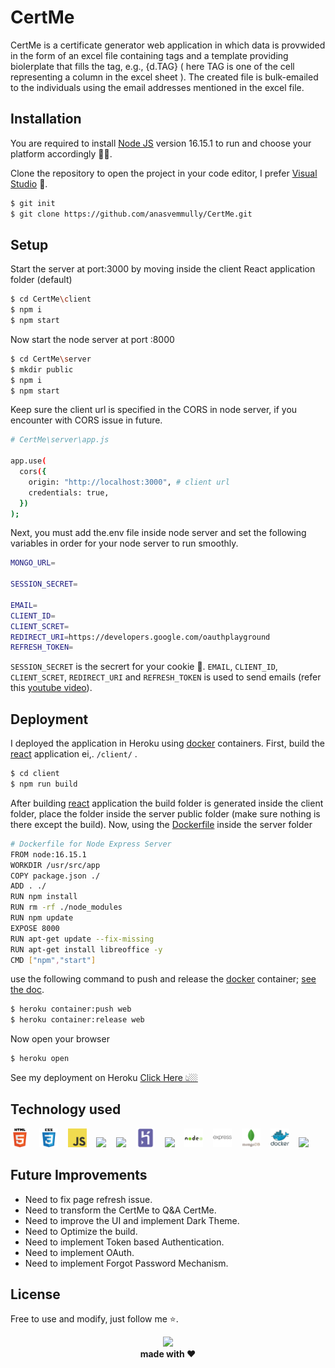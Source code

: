 
# CertMe

CertMe is a certificate generator web application in which data is provwided in the form of an excel file containing tags and a template providing biolerplate that fills the tag, e.g., {d.TAG} ( here TAG is one of the cell representing a column in the excel sheet ). The created file is bulk-emailed to the individuals using the email addresses mentioned in the excel file.

## Installation

You are required to install [Node JS]  version 16.15.1 to run and choose your platform accordingly 👍🏼.

Clone the repository to open the project in your code editor, I prefer [Visual Studio] 🤪.
```sh
$ git init
$ git clone https://github.com/anasvemmully/CertMe.git
```

## Setup

Start the server at port:3000 by moving inside the client React application folder (default) 

```sh
$ cd CertMe\client
$ npm i
$ npm start
```

Now start the node server at port :8000

```sh
$ cd CertMe\server
$ mkdir public
$ npm i
$ npm start
```

Keep sure the client url is specified in the CORS in node server, if you encounter with CORS issue in future.

```sh
# CertMe\server\app.js

app.use(
  cors({
    origin: "http://localhost:3000", # client url
    credentials: true,
  })
);
``` 

Next, you must add the.env file inside node server and set the following variables in order for your node server to run smoothly.

```sh
MONGO_URL=
 
SESSION_SECRET=

EMAIL=
CLIENT_ID=
CLIENT_SCRET=
REDIRECT_URI=https://developers.google.com/oauthplayground
REFRESH_TOKEN=
```

`SESSION_SECRET` is the secrert for your cookie 🍪. `EMAIL`, `CLIENT_ID`, `CLIENT_SCRET`, `REDIRECT_URI` and `REFRESH_TOKEN` is used to send emails (refer this [youtube video]).

## Deployment

I deployed the application in Heroku using [docker] containers. First, build the [react] application ei,. `/client/` .

```sh
$ cd client
$ npm run build
```

After building [react] application the build folder is generated inside the client folder, place the folder inside the server public folder (make sure nothing is there except the build). 
Now, using the [Dockerfile] inside the server folder

```sh
# Dockerfile for Node Express Server
FROM node:16.15.1
WORKDIR /usr/src/app
COPY package.json ./
ADD . ./
RUN npm install
RUN rm -rf ./node_modules
RUN npm update
EXPOSE 8000
RUN apt-get update --fix-missing
RUN apt-get install libreoffice -y 
CMD ["npm","start"]
```

use the following command to push and release the [docker] container; [see the doc].

```sh
$ heroku container:push web
$ heroku container:release web
```

Now open your browser

```sh
$ heroku open
```

See my deployment on Heroku [Click Here 👆🏼](https://cert-me.herokuapp.com/)

## Technology used

[<code><img height="30" src="https://raw.githubusercontent.com/github/explore/80688e429a7d4ef2fca1e82350fe8e3517d3494d/topics/html/html.png"></code>](https://developer.mozilla.org/en-US/docs/Web/HTML) 
&nbsp;&nbsp;
[<code><img height="30" src="https://raw.githubusercontent.com/github/explore/80688e429a7d4ef2fca1e82350fe8e3517d3494d/topics/css/css.png"></code>](https://developer.mozilla.org/en-US/docs/Web/CSS)
&nbsp;&nbsp;
[<code><img height="30" src="https://raw.githubusercontent.com/github/explore/80688e429a7d4ef2fca1e82350fe8e3517d3494d/topics/javascript/javascript.png"></code>](https://developer.mozilla.org/en-US/docs/Web/JavaScript) 
&nbsp;&nbsp;
[<code><img height="30" src="https://cdn3.iconfinder.com/data/icons/social-media-2169/24/social_media_social_media_logo_git-512.png"></code>](https://git-scm.com/downloads)
&nbsp;&nbsp;
[<code><img height="30" src="https://cdn.jsdelivr.net/gh/devicons/devicon/icons/vscode/vscode-original.svg"></code>](https://code.visualstudio.com/)
&nbsp;&nbsp;
[<code><img height="30" src="https://github.com/devicons/devicon/blob/v2.15.1/icons/heroku/heroku-plain.svg"></code>](https://heroku.com)
&nbsp;&nbsp;
[<code><img height="30" src="https://cdn.jsdelivr.net/gh/devicons/devicon/icons/react/react-original.svg"></code>](https://reactjs.org/)
&nbsp;&nbsp;
[<code><img height="30" src="https://raw.githubusercontent.com/devicons/devicon/master/icons/nodejs/nodejs-original-wordmark.svg"></code>](https://nodejs.org/en/)
&nbsp;&nbsp;
[<code><img height="30" src="https://raw.githubusercontent.com/devicons/devicon/master/icons/express/express-original-wordmark.svg"></code>](https://expressjs.com/)
&nbsp;&nbsp;
[<code><img height="30" src="https://raw.githubusercontent.com/devicons/devicon/master/icons/mongodb/mongodb-original-wordmark.svg"></code>](https://www.mongodb.com/)
&nbsp;&nbsp;
[<code><img height="30" src="https://raw.githubusercontent.com/devicons/devicon/master/icons/docker/docker-original-wordmark.svg"></code>](https://www.docker.com/)
&nbsp;&nbsp;
[<code><img height="30" src="https://www.vectorlogo.zone/logos/getpostman/getpostman-icon.svg"></code>](https://www.postman.com/)
&nbsp;&nbsp;

## Future Improvements

- Need to fix page refresh issue.
- Need to transform the CertMe to  Q&A CertMe.
- Need to improve the UI and implement Dark Theme.
- Need to Optimize the build.
- Need to implement Token based Authentication.
- Need to implement OAuth.
- Need to implement Forgot Password Mechanism.  

## License

Free to use and modify, just follow me ⭐.

<p align="center">
 <img src="https://c.tenor.com/f2DhQ5_c6EcAAAAM/iron-man-iron-man-infinity-war.gif" /> </br>  
 <span><b>made with ❤</b></span>      
</p>




[see the doc]: <https://devcenter.heroku.com/articles/container-registry-and-runtime>
[Dockerfile]: <https://docs.docker.com/engine/reference/builder/>
[react]: <https://reactjs.org/>
[docker]: <https://docs.docker.com/desktop/windows/install/>
[Heroku]: <https://heroku.com>
[youtube video]: <https://www.youtube.com/watch?v=-rcRf7yswfM>
[Node JS]: <https://nodejs.org/en/download/>
[Visual Studio]: <https://code.visualstudio.com/download>
